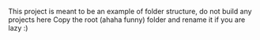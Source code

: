 This project is meant to be an example of folder structure, do not build any projects here
Copy the root (ahaha funny) folder and rename it if you are lazy :)
